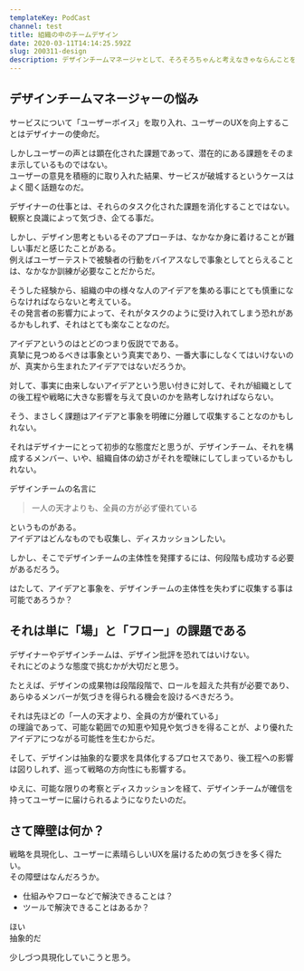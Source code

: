 ```yaml
---
templateKey: PodCast
channel: test
title: 組織の中のチームデザイン
date: 2020-03-11T14:14:25.592Z
slug: 200311-design
description: デザインチームマネージャとして、そろそろちゃんと考えなきゃならんことを考えてみる。
---
```

## デザインチームマネージャーの悩み

サービスについて「ユーザーボイス」を取り入れ、ユーザーのUXを向上することはデザイナーの使命だ。

しかしユーザーの声とは顕在化された課題であって、潜在的にある課題をそのまま示しているものではない。\
ユーザーの意見を積極的に取り入れた結果、サービスが破城するというケースはよく聞く話題なのだ。

デザイナーの仕事とは、それらのタスク化された課題を消化することではない。観察と良識によって気づき、企てる事だ。

しかし、デザイン思考ともいるそのアプローチは、なかなか身に着けることが難しい事だと感じたことがある。\
例えばユーザーテストで被験者の行動をバイアスなしで事象としてとらえることは、なかなか訓練が必要なことだからだ。

そうした経験から、組織の中の様々な人のアイデアを集める事にとても慎重にならなければならないと考えている。\
その発言者の影響力によって、それがタスクのように受け入れてしまう恐れがあるかもしれず、それはとても楽なことなのだ。

アイデアというのはとどのつまり仮説でである。\
真摯に見つめるべきは事象という真実であり、一番大事にしなくてはいけないのが、真実から生まれたアイデアではないだろうか。

対して、事実に由来しないアイデアという思い付きに対して、それが組織としての後工程や戦略に大きな影響を与えて良いのかを熟考しなければならない。

そう、まさしく課題はアイデアと事象を明確に分離して収集することなのかもしれない。

それはデザイナーにとって初歩的な態度だと思うが、デザインチーム、それを構成するメンバー、いや、組織自体の幼さがそれを曖昧にしてしまっているかもしれない。

デザインチームの名言に

> 一人の天才よりも、全員の方が必ず優れている

というものがある。\
アイデアはどんなものでも収集し、ディスカッションしたい。

しかし、そこでデザインチームの主体性を発揮するには、何段階も成功する必要があるだろう。

はたして、アイデアと事象を、デザインチームの主体性を失わずに収集する事は可能であろうか？

## それは単に「場」と「フロー」の課題である

デザイナーやデザインチームは、デザイン批評を恐れてはいけない。\
それにどのような態度で挑むかが大切だと思う。

たとえば、デザインの成果物は段階段階で、ロールを超えた共有が必要であり、あらゆるメンバーが気づきを得られる機会を設けるべきだろう。

それは先ほどの「一人の天才より、全員の方が優れている」\
の理論であって、可能な範囲での知恵や知見や気づきを得ることが、より優れたアイデアにつながる可能性を生むからだ。

そして、デザインは抽象的な要求を具体化するプロセスであり、後工程への影響は図りしれず、巡って戦略の方向性にも影響する。

ゆえに、可能な限りの考察とディスカッションを経て、デザインチームが確信を持ってユーザーに届けられるようになりたいのだ。

## さて障壁は何か？

戦略を具現化し、ユーザーに素晴らしいUXを届けるための気づきを多く得たい。\
その障壁はなんだろうか。

* 仕組みやフローなどで解決できることは？
* ツールで解決できることはあるか？

ほい\
抽象的だ

少しづつ具現化していこうと思う。
